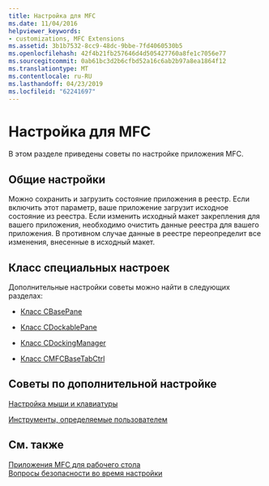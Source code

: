 ```yaml
---
title: Настройка для MFC
ms.date: 11/04/2016
helpviewer_keywords:
- customizations, MFC Extensions
ms.assetid: 3b1b7532-8cc9-48dc-9bbe-7fd4060530b5
ms.openlocfilehash: 42f4b21fb257646d4d505427760a8fe1c7056e77
ms.sourcegitcommit: 0ab61bc3d2b6cfbd52a16c6ab2b97a8ea1864f12
ms.translationtype: MT
ms.contentlocale: ru-RU
ms.lasthandoff: 04/23/2019
ms.locfileid: "62241697"
---
```

# <a name="customization-for-mfc"></a>Настройка для MFC

В этом разделе приведены советы по настройке приложения MFC.

## <a name="general-customizations"></a>Общие настройки

Можно сохранить и загрузить состояние приложения в реестр. Если включить этот параметр, ваше приложение загрузит исходное состояние из реестра. Если изменить исходный макет закрепления для вашего приложения, необходимо очистить данные реестра для вашего приложения. В противном случае данные в реестре переопределит все изменения, внесенные в исходный макет.

## <a name="class-specific-customizations"></a>Класс специальных настроек

Дополнительные настройки советы можно найти в следующих разделах:

- [Класс CBasePane](../mfc/reference/cbasepane-class.md)

- [Класс CDockablePane](../mfc/reference/cdockablepane-class.md)

- [Класс CDockingManager](../mfc/reference/cdockingmanager-class.md)

- [Класс CMFCBaseTabCtrl](../mfc/reference/cmfcbasetabctrl-class.md)

## <a name="additional-customization-tips"></a>Советы по дополнительной настройке

[Настройка мыши и клавиатуры](../mfc/keyboard-and-mouse-customization.md)

[Инструменты, определяемые пользователем](../mfc/user-defined-tools.md)

## <a name="see-also"></a>См. также

[Приложения MFC для рабочего стола](../mfc/mfc-desktop-applications.md)<br/>
[Вопросы безопасности во время настройки](../mfc/security-implications-of-customization.md)
